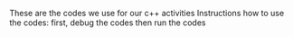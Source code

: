 These are the codes we use for our c++ activities
Instructions how to use the codes:
first, debug the codes 
then run the codes
